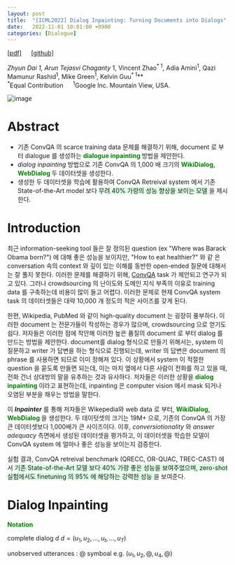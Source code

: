 ```yaml
---
layout: post
title:  "[ICML2022] Dialog Inpainting: Turning Documents into Dialogs"
date:   2022-11-01 10:01:00 +0900
categories: [Dialogue]
---
```

[[pdf]](https://arxiv.org/pdf/2205.09073.pdf)  &emsp;
[[github]](https://github.com/google-research/dialog-inpainting) <br>

**Zhyun Dai<sup>* 1</sup>, Arun Tejasvi Chaganty<sup>* 1</sup>, Vincent Zhao<sup>* 1</sup>, Adia Amini<sup>1</sup>, Qazi Mamunur Rashid<sup>1</sup>, Mike Green<sup>1</sup>, Kelvin Guu<sup>* 1</sup>**
<br><sup>*</sup>Equal Contribution  &emsp; <sup>1</sup>Google Inc. Mountain View, USA. &emsp; 

![image](https://user-images.githubusercontent.com/42200027/199418938-765bfa4c-7761-42d5-bec9-ba2dcad9bb0e.png)

# Abstract
- 기존 ConvQA 의 scarce training data 문제를 해결하기 위해, document 로 부터 dialogue 를 생성하는 <span style='color:green;font-weight:bold'> dialogue inpainting </span> 방법을 제안한다.
- *dialog inpainting* 방법으로 기존 ConvQA 의 1,000 배 크기의 <span style='color:green;font-weight:bold'> WikiDialog, WebDialog </span> 두 데이터셋을 생성한다.
- 생성한 두 데이터셋을 학습에 활용하여 ConvQA Retreival system 에서 기존 State-of-the-Art model 보다 <span style='background-color: #dcffe4'> 무려 40% 가량의 성능 향상을 보이는 모델 </span>을 제시한다.

# Introduction 
최근 information-seeking tool 들은 잘 정의된 question (ex "Where was Barack Obama born?") 에 대해 좋은 성능을 보이지만, "How to eat healthier?" 와 같 은 conversation 속의 context 와 깊이 있는 이해를 동반한 open-ended 질문에 대해서는 잘 풀지 못한다. 이러한 문제를 해결하기 위해, [ConvQA](https://www.microsoft.com/en-us/research/wp-content/uploads/2017/01/radlinski2017conversational.pdf) task 가 제안되고 연구가 되고 있다. 그러나 crowdsourcing 의 난이도와 도메인 지식 부족의 이유로 training data 를 구축하는데 비용이 많이 들고 어렵다. 이러한 문제로 현재 ConvQA system task 의 데이터셋들은 대략 10,000 개 정도의 적은 사이즈를 갖게 된다.

한편, Wikipedia, PubMed 와 같이 high-quality document 는 굉장히 풍부하다. 이러한 document 는 전문가들이 작성하는 경우가 많으며, crowdsourcing 으로 얻기도 쉽다. 저자들은 이러한 점에 착안해 이러한 높은 품질의 document 로 부터 dialog 를 만드는 방법을 제안한다. document를 dialog 형식으로 만들기 위해서는, system 이 질문하고 writer 가 답변을 하는 형식으로 진행되는데, writer 의 답변은 document 의 phrase 를 사용하면 되므로 이미 정해져 있다. 이 상황에서 system 이 적절한 question 을 묻도록 만들면 되는데, 이는 마치 옆에서 다른 사람이 전화를 하고 있을 때, 전화 건너 상대방의 말을 유추하는 것과 유사하다. 저자들은 이러한 상황을 <span style='color:green;font-weight:bold'> dialog inpainting </span> 이라고 표현하는데, inpainting 은 computer vision 에서 mask 되거나 오염된 부분을 채우는 방법을 말한다. 

이 ***Inpainter*** 를 통해 저자들은 Wikepedia와 web data 로 부터, <span style='color:green;font-weight:bold'> WikiDialog, WebDialog </span> 을 생성한다. 두 데이텃셋의 크기는 19M+ 으로, 기존의 ConvQA 의 가장 큰 데이터셋보다 1,000배가 큰 사이즈이다. 이후, *conversiotionality* 와 *answer adequacy* 측면에서 생성된 데이터셋을 평가하고, 이 데이터셋을 학습한 모델이 ConvQA system 에 얼마나 좋은 성능을 보이는지 검증한다.

실험 결과, ConvQA retreival benchmark (QRECC, OR-QUAC, TREC-CAST) 에서 <span style='background-color: #dcffe4'> 기존 State-of-the-Art 모델 보다 40% 가량 좋은 성능을 보여주었으며, zero-shot 실험에서도 finetuning 의 95% 에 해당하는 강력한 성능 </span>을 보여준다. 

# Dialog Inpainting
<span style='color:green;font-weight:bold'> Notation </span>

complete dialog $d$ 
$d=(u_1, u_2, ..., u_t, ..., u_T)$ 

unobserved utterances : @ symboal e.g. $(u_1, u_2, @, u_4, @)$  

